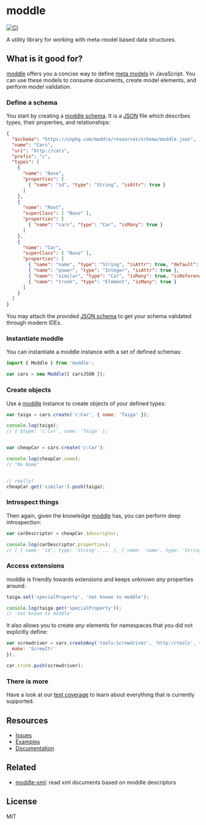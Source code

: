 # moddle

[![CI](https://github.com/bpmn-io/moddle/workflows/CI/badge.svg)](https://github.com/bpmn-io/moddle/actions?query=workflow%3ACI)

A utility library for working with meta-model based data structures.


## What is it good for?

[moddle](https://github.com/bpmn-io/moddle) offers you a concise way to define [meta models](https://en.wikipedia.org/wiki/Metamodeling) in JavaScript. You can use these models to consume documents, create model elements, and perform model validation.


### Define a schema

You start by creating a [moddle schema](./docs/descriptor.md). It is a [JSON](http://json.org/) file which describes types, their properties, and relationships:

```json
{
  "$schema": "https://unpkg.com/moddle/resources/schema/moddle.json",
  "name": "Cars",
  "uri": "http://cars",
  "prefix": "c",
  "types": [
    {
      "name": "Base",
      "properties": [
        { "name": "id", "type": "String", "isAttr": true }
      ]
    },
    {
      "name": "Root",
      "superClass": [ "Base" ],
      "properties": [
        { "name": "cars", "type": "Car", "isMany": true }
      ]
    },
    {
      "name": "Car",
      "superClass": [ "Base" ],
      "properties": [
        { "name": "name", "type": "String", "isAttr": true, "default": "No Name" },
        { "name": "power", "type": "Integer", "isAttr": true },
        { "name": "similar", "type": "Car", "isMany": true, "isReference": true },
        { "name": "trunk", "type": "Element", "isMany": true }
      ]
    }
  ]
}
```

You may attach the provided [JSON schema](./resources/schema/moddle.json) to get your schema validated through modern IDEs.


### Instantiate moddle

You can instantiate a moddle instance with a set of defined schemas:

```javascript
import { Moddle } from 'moddle';

var cars = new Moddle([ carsJSON ]);
```


### Create objects

Use a [moddle](https://github.com/bpmn-io/moddle) instance to create objects of your defined types:

```javascript
var taiga = cars.create('c:Car', { name: 'Taiga' });

console.log(taiga);
// { $type: 'c:Car', name: 'Taiga' };


var cheapCar = cars.create('c:Car');

console.log(cheapCar.name);
// "No Name"


// really?
cheapCar.get('similar').push(taiga);
```


### Introspect things

Then again, given the knowledge [moddle](https://github.com/bpmn-io/moddle) has, you can perform deep introspection:

```javascript
var carDescriptor = cheapCar.$descriptor;

console.log(carDescriptor.properties);
// [ { name: 'id', type: 'String', ... }, { name: 'name', type: 'String', ...} ... ]
```


### Access extensions

moddle is friendly towards extensions and keeps unknown _any_ properties around:

```javascript
taiga.set('specialProperty', 'not known to moddle');

console.log(taiga.get('specialProperty'));
// 'not known to moddle'
```

It also allows you to create _any_ elements for namespaces that you did not explicitly define:

```javascript
var screwdriver = cars.createAny('tools:Screwdriver', 'http://tools', {
  make: 'ScrewIt!'
});

car.trunk.push(screwdriver);
```


### There is more

Have a look at our [test coverage](https://github.com/bpmn-io/moddle/blob/master/test/spec) to learn about everything that is currently supported.


## Resources

* [Issues](https://github.com/bpmn-io/moddle/issues)
* [Examples](https://github.com/bpmn-io/moddle/tree/master/test/fixtures/model)
* [Documentation](https://github.com/bpmn-io/moddle/tree/master/docs)


## Related

* [moddle-xml](https://github.com/bpmn-io/moddle-xml): read xml documents based on moddle descriptors


## License

MIT
